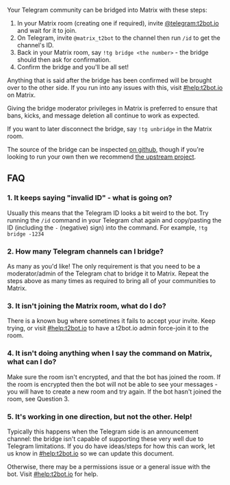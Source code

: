 Your Telegram community can be bridged into Matrix with these steps:

1. In your Matrix room (creating one if required), invite [@telegram:t2bot.io](https://matrix.to/#/@telegram:t2bot.io)
   and wait for it to join.
2. On Telegram, invite `@matrix_t2bot` to the channel then run `/id` to get the channel's ID.
3. Back in your Matrix room, say `!tg bridge <the number>` - the bridge should then ask for confirmation.
4. Confirm the bridge and you'll be all set!

Anything that is said after the bridge has been confirmed will be brought over to the other side. If
you run into any issues with this, visit [#help:t2bot.io](https://matrix.to/#/#help:t2bot.io) on Matrix.

Giving the bridge moderator privileges in Matrix is preferred to ensure that bans, kicks, and
message deletion all continue to work as expected.

If you want to later disconnect the bridge, say `!tg unbridge` in the Matrix room.

<!-- <video src="https://prod.t2bot-cdn.com/t2bot-telegram.mp4" type="video/mp4" controls="true" poster="/assets/img/thumbnail-telegram-setup.png"></video> -->

The source of the bridge can be inspected [on github](https://github.com/t2bot/mautrix-telegram), though
if you're looking to run your own then we recommend [the upstream project](https://github.com/tulir/mautrix-telegram).

## FAQ

### 1. It keeps saying "invalid ID" - what is going on?

Usually this means that the Telegram ID looks a bit weird to the bot. Try running the `/id` command in your Telegram
chat again and copy/pasting the ID (including the `-` (negative) sign) into the command. For example, `!tg bridge -1234`

### 2. How many Telegram channels can I bridge?

As many as you'd like! The only requirement is that you need to be a moderator/admin of the Telegram chat to bridge it
to Matrix. Repeat the steps above as many times as required to bring all of your communities to Matrix.

### 3. It isn't joining the Matrix room, what do I do?

There is a known bug where sometimes it fails to accept your invite. Keep trying, or visit [#help:t2bot.io](https://matrix.to/#/#help:t2bot.io) to have a t2bot.io admin force-join it to the room.

### 4. It isn't doing anything when I say the command on Matrix, what can I do?

Make sure the room isn't encrypted, and that the bot has joined the room. If the room is encrypted then the bot will
not be able to see your messages - you will have to create a new room and try again. If the bot hasn't joined the
room, see Question 3.

### 5. It's working in one direction, but not the other. Help!

Typically this happens when the Telegram side is an announcement channel: the bridge isn't capable of supporting these
very well due to Telegram limitations. If you do have ideas/steps for how this can work, let us know in [#help:t2bot.io](https://matrix.to/#/#help:t2bot.io) so we can update this document.

Otherwise, there may be a permissions issue or a general issue with the bot. Visit [#help:t2bot.io](https://matrix.to/#/#help:t2bot.io) for help.
